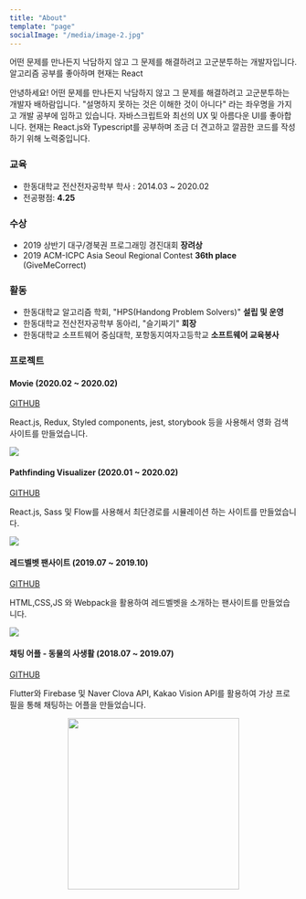 ```yaml
---
title: "About"
template: "page"
socialImage: "/media/image-2.jpg"
---
```


어떤 문제를 만나든지 낙담하지 않고 그 문제를 해결하려고 고군분투하는 개발자입니다. 알고리즘 공부를 좋아하며 현재는 React

안녕하세요! 어떤 문제를 만나든지 낙담하지 않고 그 문제를 해결하려고 고군분투하는 개발자 배하람입니다. "설명하지 못하는 것은 이해한 것이 아니다" 라는 좌우명을 가지고 개발 공부에 임하고 있습니다. 자바스크립트와 최선의 UX 및 아름다운 UI를 좋아합니다. 현재는 React.js와 Typescript를 공부하며 조금 더 견고하고 깔끔한 코드를 작성하기 위해 노력중입니다.

### 교육

* 한동대학교 전산전자공학부 학사 : 2014.03 ~ 2020.02
* 전공평점: **4.25**

### 수상

* 2019 상반기 대구/경북권 프로그래밍 경진대회 **장려상**
* 2019 ACM-ICPC Asia Seoul Regional Contest **36th place** (GiveMeCorrect)

### 활동

* 한동대학교 알고리즘 학회, "HPS(Handong Problem Solvers)" **설립 및 운영**
* 한동대학교 전산전자공학부 동아리, "슬기짜기" **회장**
* 한동대학교 소프트웨어 중심대학, 포항동지여자고등학교 **소프트웨어 교육봉사**

### 프로젝트

#### Movie (2020.02 ~ 2020.02)

[GITHUB](https://github.com/baeharam/Movie)

React.js, Redux, Styled components, jest, storybook 등을 사용해서 영화 검색 사이트를 만들었습니다.

<img src="/media/about/movie.png">

#### Pathfinding Visualizer (2020.01 ~ 2020.02)

[GITHUB](https://github.com/baeharam/Pathfinding-Visualizer)

React.js, Sass 및 Flow를 사용해서 최단경로를 시뮬레이션 하는 사이트를 만들었습니다.

<img src="/media/about/visualizer.gif">

#### 레드벨벳 팬사이트 (2019.07 ~ 2019.10)

[GITHUB](https://github.com/baeharam/Redvelvet-Fansite)

HTML,CSS,JS 와 Webpack을 활용하여 레드벨벳을 소개하는 팬사이트를 만들었습니다.

<img src="/media/about/redvelvet.png">

#### 채팅 어플 - 동물의 사생활 (2018.07 ~ 2019.07)

[GITHUB](https://github.com/baeharam/Privacy-of-Animal)

Flutter와 Firebase 및 Naver Clova API, Kakao Vision API를 활용하여 가상 프로필을 통해 채팅하는 어플을 만들었습니다.

<img src="/media/about/flutter-home.png" width="300px" style="display: block; margin: 0 auto;">









